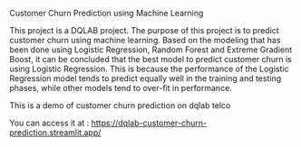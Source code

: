 Customer Churn Prediction using Machine Learning 

This project is a DQLAB project. The purpose of this project is to predict customer churn using machine learning. Based on the modeling that has been done using Logistic Regression, Random Forest and Extreme Gradient Boost, it can be concluded that the best model to predict customer churn is using Logistic Regression. This is because the performance of the Logistic Regression model tends to predict equally well in the training and testing phases, while other models tend to over-fit in performance.

This is a demo of customer churn prediction on dqlab telco


You can access it at :
https://dqlab-customer-churn-prediction.streamlit.app/